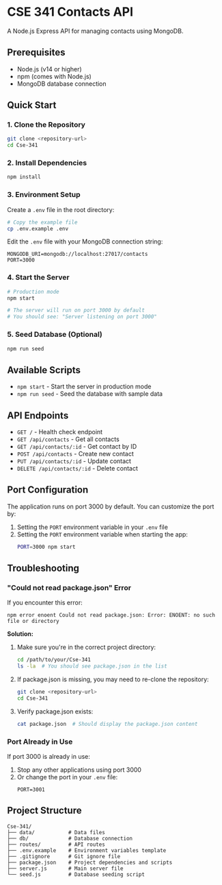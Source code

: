 # CSE 341 Contacts API

A Node.js Express API for managing contacts using MongoDB.

## Prerequisites

- Node.js (v14 or higher)
- npm (comes with Node.js)
- MongoDB database connection

## Quick Start

### 1. Clone the Repository

```bash
git clone <repository-url>
cd Cse-341
```

### 2. Install Dependencies

```bash
npm install
```

### 3. Environment Setup

Create a `.env` file in the root directory:

```bash
# Copy the example file
cp .env.example .env
```

Edit the `.env` file with your MongoDB connection string:

```
MONGODB_URI=mongodb://localhost:27017/contacts
PORT=3000
```

### 4. Start the Server

```bash
# Production mode
npm start

# The server will run on port 3000 by default
# You should see: "Server listening on port 3000"
```

### 5. Seed Database (Optional)

```bash
npm run seed
```

## Available Scripts

- `npm start` - Start the server in production mode
- `npm run seed` - Seed the database with sample data

## API Endpoints

- `GET /` - Health check endpoint
- `GET /api/contacts` - Get all contacts
- `GET /api/contacts/:id` - Get contact by ID
- `POST /api/contacts` - Create new contact
- `PUT /api/contacts/:id` - Update contact
- `DELETE /api/contacts/:id` - Delete contact

## Port Configuration

The application runs on port 3000 by default. You can customize the port by:

1. Setting the `PORT` environment variable in your `.env` file
2. Setting the `PORT` environment variable when starting the app:
   ```bash
   PORT=3000 npm start
   ```

## Troubleshooting

### "Could not read package.json" Error

If you encounter this error:
```
npm error enoent Could not read package.json: Error: ENOENT: no such file or directory
```

**Solution:**
1. Make sure you're in the correct project directory:
   ```bash
   cd /path/to/your/Cse-341
   ls -la  # You should see package.json in the list
   ```

2. If package.json is missing, you may need to re-clone the repository:
   ```bash
   git clone <repository-url>
   cd Cse-341
   ```

3. Verify package.json exists:
   ```bash
   cat package.json  # Should display the package.json content
   ```

### Port Already in Use

If port 3000 is already in use:
1. Stop any other applications using port 3000
2. Or change the port in your `.env` file:
   ```
   PORT=3001
   ```

## Project Structure

```
Cse-341/
├── data/           # Data files
├── db/             # Database connection
├── routes/         # API routes
├── .env.example    # Environment variables template
├── .gitignore      # Git ignore file
├── package.json    # Project dependencies and scripts
├── server.js       # Main server file
└── seed.js         # Database seeding script
```